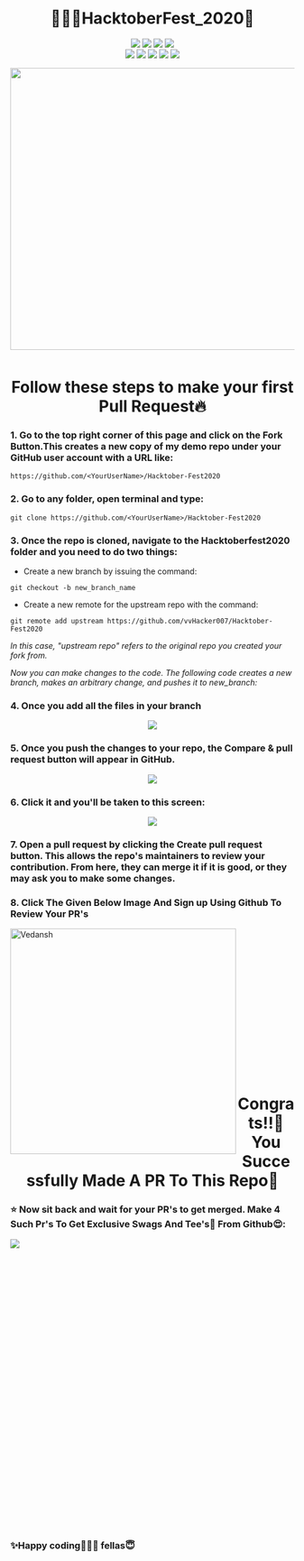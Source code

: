 # <div align="center" >👨🏽‍💻HacktoberFest_2020🎃</div>
<p align='center'>
 <img src="https://img.shields.io/badge/-HacktoberFest2020-blue?style=for-the-badge" /></a>
 <img src="https://forthebadge.com/images/badges/built-with-love.svg" /></a>
 <img src="https://img.shields.io/badge/-By%20Vedansh%20Vijaywargiya-red?style=for-the-badge" /></a>
  <img src="https://badges.frapsoft.com/os/v1/open-source.svg?v=103" /></a><br>
  <img src="https://img.shields.io/github/issues/vvHacker007/Hacktober-Fest2020?style=for-the-badge" /></a>
 <img src="https://img.shields.io/github/stars/vvHacker007/Hacktober-Fest2020?style=for-the-badge" /></a>
 <img src="https://img.shields.io/github/forks/vvHacker007/Hacktober-Fest2020?style=for-the-badge" /></a>
 <img src="https://img.shields.io/github/contributors/vvHacker007/Hacktober-Fest2020?style=for-the-badge" /></a>
 <img src="http://ForTheBadge.com/images/badges/winter-is-coming.svg" /></a><br>
</p>
<p align="center">
 

<img align="left" width="1200" height="500" src="https://github.com/vvHacker007/Hacktober-Fest2020/blob/master/2.png">
 </p>
<br /><br /><br /><br /><br /><br /><br /><br /><br /><br /><br /><br /><br /><br /><br />
<br /><br /><br /><br /><br /><br /><br /><br /><br /><br /><br /><br /><br /><br /><br />

# <div align="center" >Follow these steps to make your first Pull Request🔥</div>

### 1. Go to the top right corner of this page and click on the **Fork** Button.This creates a new copy of my demo repo under your GitHub user account with a URL like:
```
https://github.com/<YourUserName>/Hacktober-Fest2020
```
### 2. Go to any folder, open terminal and type:
```
git clone https://github.com/<YourUserName>/Hacktober-Fest2020
```
### 3. Once the repo is cloned, **navigate to the Hacktoberfest2020 folder** and you need to do two things:

   - Create a new branch by issuing the command:
   
   ```
   git checkout -b new_branch_name
   ```
   - Create a new remote for the upstream repo with the command:

   ```
   git remote add upstream https://github.com/vvHacker007/Hacktober-Fest2020
   ```
*In this case, "upstream repo" refers to the original repo you created your fork from.*

*Now you can make changes to the code. The following code creates a new branch, makes an arbitrary change, and pushes it to new_branch:*

### 4. Once you add all the files in your branch

<p align='center'> 
 <img src="https://github.com/vvHacker007/Hacktober-Fest2020/blob/master/3.png" /></a>
 </p>
 
### 5. Once you push the changes to your repo, the **Compare & pull request** button will appear in GitHub.

<p align='center'> 
 <img src="https://github.com/vvHacker007/Hacktober-Fest2020/blob/master/4.png" /></a>
 </p>
 
### 6. Click it and you'll be taken to this screen:

<p align='center'> 
 <img src="https://github.com/vvHacker007/Hacktober-Fest2020/blob/master/5.png" /></a>
 </p>

### 7. Open a pull request by clicking the **Create pull request** button. This allows the repo's maintainers to review your contribution. From here, they can merge it if it is good, or they may ask you to make some changes.

### 8. Click The Given Below Image And Sign up Using Github To Review Your PR's
<a href="https://hacktoberfest.digitalocean.com/">
  <img align="left" alt="Vedansh" width="400px" src="https://github.com/vvHacker007/Hacktober-Fest2020/blob/master/1.svg"/>
</a>
<br /><br /><br /><br /><br /><br /><br /><br /><br /><br /><br /><br /><br /><br /><br />

# <div align="center" >Congrats!!👏 You Successfully Made A PR To This Repo🤝</div>

### ⭐️ Now sit back and wait for your PR's to get merged. Make 4 Such Pr's To Get Exclusive Swags And Tee's👕 From Github😍:

<p>
<img align="left" src="https://github.com/vvHacker007/Hacktober-Fest2020/blob/master/congrats.gif">
</p>
<p>
<br /><br /><br /><br /><br /><br /><br /><br /><br /><br /><br /><br /><br /><br /><br />
<br /><br /><br /><br /><br /><br /><br /><br /><br /><br /><br /><br /><br /><br /><br />
</p>

### ✨Happy coding👨🏻‍💻 fellas😇

